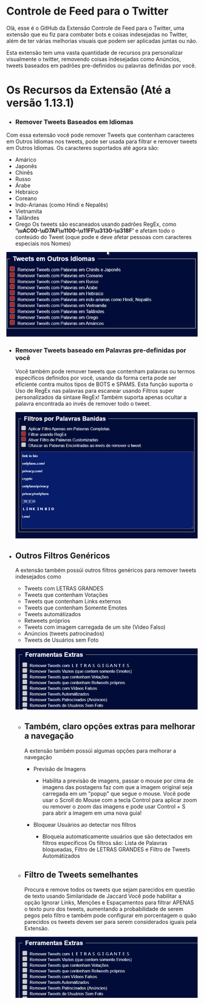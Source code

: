 # Controle de Feed para o Twitter

Olá, esse é o GitHub da Extensão Controle de Feed para o Twitter, uma extensão que eu fiz para combater bots e coisas indesejadas no Twitter, além de ter várias melhorias visuais que podem ser aplicadas juntas ou não.

Esta extensão tem uma vasta quantidade de recursos pra personalizar visualmente o twitter, removendo coisas indesejadas como Anúncios, tweets baseados em padrões pre-definidos ou palavras definidas por você.

# Os Recursos da Extensão (Até a versão 1.13.1)

- ### Remover Tweets Baseados em Idiomas

Com essa extensão você pode remover Tweets que contenham caracteres em Outros Idiomas nos tweets, pode ser usada para filtrar e remover tweets em Outros Idiomas.
Os caracteres suportados até agora são:
- Amárico
- Japonês
- Chinês
- Russo
- Árabe
- Hebraico
- Coreano
- Indo-Arianas (como Hindí e Nepalês)
- Vietnamita
- Tailândes
- Grego
 Os tweets são escaneados usando padrões RegEx, como **'\\uAC00-\\uD7AF\\u1100-\\u11FF\\u3130-\\u318F'** e afetam todo o conteúdo do Tweet (oque pode e deve afetar pessoas com caracteres especiais nos Nomes)

![Lista de Idiomas Suportados](img/idiomas.png)









- ### Remover Tweets baseado em Palavras pre-definidas por você
  Você também pode remover tweets que contenham palavras ou termos especificos definidos por você, usando da forma certa pode ser eficiente contra muitos tipos de BOTS e SPAMS. Esta função suporta o Uso de RegEx nas palavras para escanear usando Filtros super personalizados da sintaxe RegEx!
  Também suporta apenas ocultar a palavra encontrada ao invés de remover todo o tweet.

  ![Lista predefinida de palavras banidas](img/predefinidas.png)


- ## Outros Filtros Genéricos
  A extensão também possúi outros filtros genéricos para remover tweets indesejados como
  - Tweets com LETRAS GRANDES
  - Tweets que contenham Votações
  - Tweets que contenham Links externos
  - Tweets que contenham Somente Emotes
  - Tweets automátizados
  - Retweets próprios
  - Tweets com imagem carregada de um site (Video Falso)
  - Anúncios (tweets patrocinados)
  - Tweets de Usuários sem Foto
    
  ![Lista predefinida de palavras banidas](img/extraFiltros.png)


  - ## Também, claro opções extras para melhorar a navegação
    A extensão também possúi algumas opções para melhorar a navegação
    - Previsão de Imagens
       - Habilita a previsão de imagens, passar o mouse por cima de imagens das postagens faz com que a imagem original seja carregada em um "popup" que segue o mouse. Você pode usar o Scroll do Mouse com a tecla Control para aplicar zoom ou remover o zoom das imagens e pode usar Control + S para abrir a imagem em uma nova guia!
     
    - Bloquear Usuários ao detectar nos filtros
       - Bloqueia automaticamente usuários que são detectados em filtros específicos
      Os filtros são: Lista de Palavras bloqueadas, Filtro de LETRAS GRANDES e Filtro de Tweets Automátizados


  
   - ## Filtro de Tweets semelhantes
     Procura e remove todos os tweets que sejam parecidos em questão de texto usando Similaridade de Jaccard
     Você pode habilitar a opção Ignorar Links, Menções e Espaçamentos para filtrar APENAS o texto puro dos tweets, aumentando a probabilidade de serem pegos pelo filtro e também pode configurar em porcentagem o quão parecidos os tweets devem ser para serem considerados iguais pela Extensão. 
    
  ![Lista predefinida de palavras banidas](img/extraFiltros.png)
